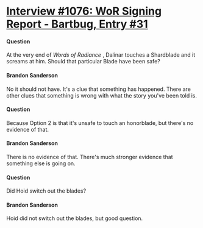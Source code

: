 # [Interview #1076: WoR Signing Report - Bartbug, Entry #31](https://www.theoryland.com/intvmain.php?i=1076#31)

#### Question

At the very end of
*Words of Radiance*
, Dalinar touches a Shardblade and it screams at him. Should that particular Blade have been safe?

#### Brandon Sanderson

No it should not have. It's a clue that something has happened. There are other clues that something is wrong with what the story you've been told is.

#### Question

Because Option 2 is that it's unsafe to touch an honorblade, but there's no evidence of that.

#### Brandon Sanderson

There is no evidence of that. There's much stronger evidence that something else is going on.

#### Question

Did Hoid switch out the blades?

#### Brandon Sanderson

Hoid did not switch out the blades, but good question.

